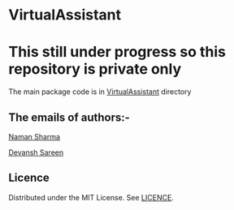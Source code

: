 # VirtualAssistant
# This still under progress so this repository is private only

The main package code is in [VirtualAssistant](https://github.com/Naman23-coder/VirtualAssistant/tree/main/VirtualAssistant) directory


## The emails of authors:-
 [Naman Sharma](namansharma232009@gmail.com)
 
 [Devansh Sareen](devanshsareen@gmail.com)
 
 
 
## Licence
Distributed under the MIT License. See [LICENCE](https://github.com/Naman23-coder/VirtualAssistant/blob/main/LICENSE).
